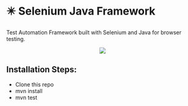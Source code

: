 # ✴️ Selenium Java Framework

Test Automation Framework built with Selenium and Java for browser testing.

<p align="center">
  <kbd>
    <img src="DemoExecution.gif"></img>
  </kbd>
</p>

    
## Installation Steps:
* Clone this repo
* mvn install
* mvn test
